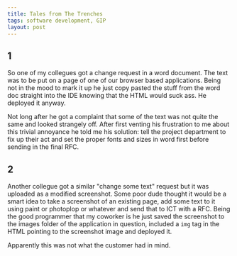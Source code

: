 ```yaml
---
title: Tales from The Trenches
tags: software development, GIP
layout: post
---
```

## 1
So one of my collegues got a change request in a word document. The text was to be put on
a page of one of our browser based applications. Being not in the mood to mark it up he just
copy pasted the stuff from the word doc straight into the IDE knowing that the HTML would
suck ass. He deployed it anyway.

Not long after he got a complaint that some of the text was not quite the same and looked 
strangely off. After first venting his frustration to me about this trivial annoyance he
told me his solution: tell the project department to fix up their act and set the proper
fonts and sizes in word first before sending in the final RFC.

## 2
Another collegue got a similar "change some text" request but it was uploaded as a modified 
screenshot. Some poor dude thought it would be a smart idea to take a screenshot of an existing 
page, add some text to it using paint or photoplop or whatever and send that to ICT with a RFC. 
Being the good programmer that my coworker is he just saved the screenshot to the images folder 
of the application in question, included a ```img``` tag in the HTML pointing to the screenshot
image and deployed it. 

Apparently this was not what the customer had in mind.